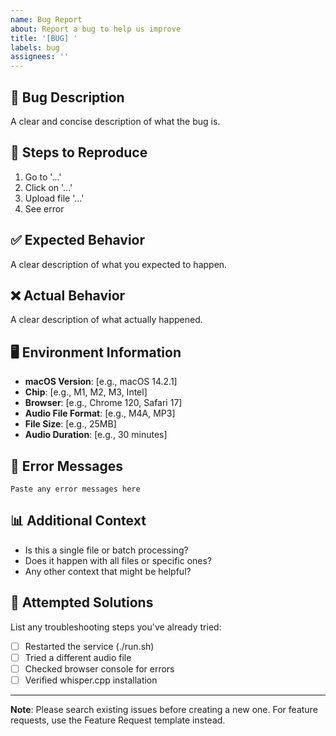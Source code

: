 ```yaml
---
name: Bug Report
about: Report a bug to help us improve
title: '[BUG] '
labels: bug
assignees: ''
---
```


## 🐛 Bug Description
A clear and concise description of what the bug is.

## 🔄 Steps to Reproduce
1. Go to '...'
2. Click on '...'
3. Upload file '...'
4. See error

## ✅ Expected Behavior
A clear description of what you expected to happen.

## ❌ Actual Behavior
A clear description of what actually happened.

## 🖥️ Environment Information
- **macOS Version**: [e.g., macOS 14.2.1]
- **Chip**: [e.g., M1, M2, M3, Intel]
- **Browser**: [e.g., Chrome 120, Safari 17]
- **Audio File Format**: [e.g., M4A, MP3]
- **File Size**: [e.g., 25MB]
- **Audio Duration**: [e.g., 30 minutes]

## 📝 Error Messages
```
Paste any error messages here
```

## 📊 Additional Context
- Is this a single file or batch processing?
- Does it happen with all files or specific ones?
- Any other context that might be helpful?

## 🔧 Attempted Solutions
List any troubleshooting steps you've already tried:
- [ ] Restarted the service (./run.sh)
- [ ] Tried a different audio file
- [ ] Checked browser console for errors
- [ ] Verified whisper.cpp installation

---

**Note**: Please search existing issues before creating a new one. For feature requests, use the Feature Request template instead.